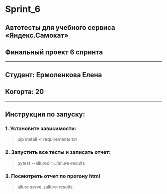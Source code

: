 # Sprint_6
## Автотесты для учебного сервиса «Яндекс.Самокат»

## Финальный проект 6 спринта
<hr>

## Студент: Ермоленкова Елена

## <h>Когорта: 20</h>
<hr>

## <h>Инструкция по запуску:</h>

### <h>1. Установите зависимости:</h>

> pip install -r requirements.txt</h>

### <h>2. Запустить все тесты и записать отчет:</h>

> pytest --alluredir=./allure-results

### <h>3. Посмотреть отчет по прогону html</h>

> allure serve ./allure-results
